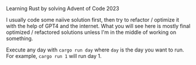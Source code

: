 Learning Rust by solving Advent of Code 2023

I usually code some naiive solution first, then try to refactor / optimize it with the help of GPT4 and the internet. What you will see here is mostly final optimized / refactored solutions unless I'm in the middle of working on something.

Execute any day with `cargo run day` where `day` is the day you want to run. For example, `cargo run 1` will run day 1.
